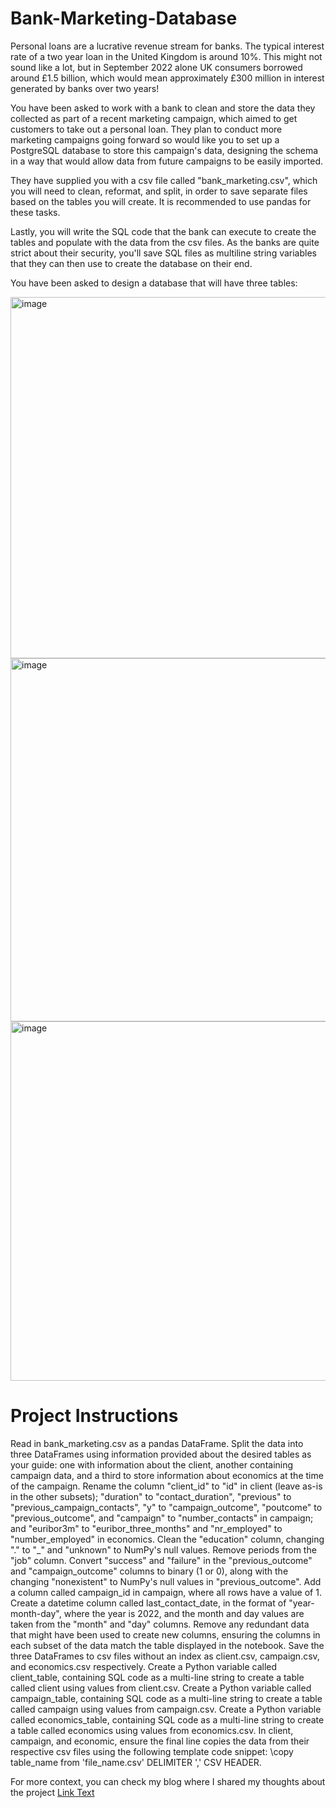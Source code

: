 # Bank-Marketing-Database

Personal loans are a lucrative revenue stream for banks. The typical interest rate of a two year loan in the United Kingdom is around 10%. This might not sound like a lot, but in September 2022 alone UK consumers borrowed around £1.5 billion, which would mean approximately £300 million in interest generated by banks over two years!

You have been asked to work with a bank to clean and store the data they collected as part of a recent marketing campaign, which aimed to get customers to take out a personal loan. They plan to conduct more marketing campaigns going forward so would like you to set up a PostgreSQL database to store this campaign's data, designing the schema in a way that would allow data from future campaigns to be easily imported.

They have supplied you with a csv file called "bank_marketing.csv", which you will need to clean, reformat, and split, in order to save separate files based on the tables you will create. It is recommended to use pandas for these tasks.

Lastly, you will write the SQL code that the bank can execute to create the tables and populate with the data from the csv files. As the banks are quite strict about their security, you'll save SQL files as multiline string variables that they can then use to create the database on their end.

You have been asked to design a database that will have three tables:

<img width="578" alt="image" src="https://github.com/FavBoladale/Bank-Marketing-Database/assets/90184049/38c46910-f9f9-4ef1-897c-9d407cec229f">


<img width="581" alt="image" src="https://github.com/FavBoladale/Bank-Marketing-Database/assets/90184049/cc779f33-fcf8-4499-b73e-df5e28d73521">


<img width="575" alt="image" src="https://github.com/FavBoladale/Bank-Marketing-Database/assets/90184049/260d6fb6-5266-4b62-a307-8fe01d670f49">



# Project Instructions
Read in bank_marketing.csv as a pandas DataFrame.
Split the data into three DataFrames using information provided about the desired tables as your guide: one with information about the client, another containing campaign data, and a third to store information about economics at the time of the campaign.
Rename the column "client_id" to "id" in client (leave as-is in the other subsets); "duration" to "contact_duration", "previous" to "previous_campaign_contacts", "y" to "campaign_outcome", "poutcome" to "previous_outcome", and "campaign" to "number_contacts" in campaign; and "euribor3m" to "euribor_three_months" and "nr_employed" to "number_employed" in economics.
Clean the "education" column, changing "." to "_" and "unknown" to NumPy's null values.
Remove periods from the "job" column.
Convert "success" and "failure" in the "previous_outcome" and "campaign_outcome" columns to binary (1 or 0), along with the changing "nonexistent" to NumPy's null values in "previous_outcome".
Add a column called campaign_id in campaign, where all rows have a value of 1.
Create a datetime column called last_contact_date, in the format of "year-month-day", where the year is 2022, and the month and day values are taken from the "month" and "day" columns.
Remove any redundant data that might have been used to create new columns, ensuring the columns in each subset of the data match the table displayed in the notebook.
Save the three DataFrames to csv files without an index as client.csv, campaign.csv, and economics.csv respectively.
Create a Python variable called client_table, containing SQL code as a multi-line string to create a table called client using values from client.csv.
Create a Python variable called campaign_table, containing SQL code as a multi-line string to create a table called campaign using values from campaign.csv.
Create a Python variable called economics_table, containing SQL code as a multi-line string to create a table called economics using values from economics.csv.
In client, campaign, and economic, ensure the final line copies the data from their respective csv files using the following template code snippet: \copy table_name from 'file_name.csv' DELIMITER ',' CSV HEADER.


For more context, you can check my blog where I shared my thoughts about the project [Link Text](https://medium.com/@akinpeluboladale77)




